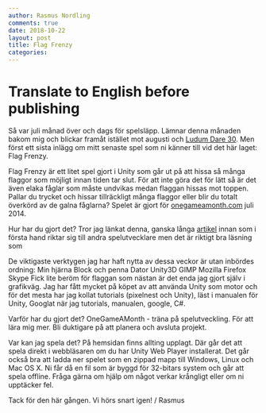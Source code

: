 ```yaml
---
author: Rasmus Nordling
comments: true
date: 2018-10-22
layout: post
title: Flag Frenzy
categories:
---
```


# Translate to English before publishing

Så var juli månad över och dags för spelsläpp. Lämnar denna månaden bakom mig och blickar framåt istället mot augusti och [Ludum Dare 30](http://www.ludumdare.com/compo/). Men först ett sista inlägg om mitt senaste spel som ni känner till vid det här laget: Flag Frenzy.

Flag Frenzy är ett litet spel gjort i Unity som går ut på att hissa så många flaggor som möjligt innan tiden tar slut. För att inte göra det för lätt så är det även elaka fåglar som måste undvikas medan flaggan hissas mot toppen.
Pallar du trycket och hissar tillräckligt många flaggor eller blir du totalt överkörd av de galna fåglarna?
Spelet är gjort för [onegameamonth.com](onegameamonth.com) juli 2014.

Hur har du gjort det?
Tror jag länkat denna, ganska långa [artikel](http://gamedevelopment.tutsplus.com/articles/1gam-how-to-succeed-at-making-one-game-a-month--gamedev-3695) innan som i första hand riktar sig till andra spelutvecklare men det är riktigt bra läsning som 

De viktigaste verktygen jag har haft nytta av dessa veckor är utan inbördes ordning:
Min hjärna
Block och penna
Dator
Unity3D
GIMP
Mozilla Firefox
Skype
Fick lite beröm för flaggan som nästan är det enda jag gjort själv i grafikväg. 
Jag har fått mycket på köpet av att använda Unity som motor och för det mesta har jag kollat tutorials (pixelnest och Unity), läst i manualen för Unity, Googlat när jag tutorials, manualen, google, C#.

Varför har du gjort det?
 OneGameAMonth - träna på spelutveckling. För att lära mig mer. Bli duktigare på att planera och avsluta projekt.

Var kan jag spela det?
På hemsidan finns allting upplagt. Där går det att spela direkt i webbläsaren om du har Unity Web Player installerat. Det går också bra att ladda ner spelet som en zippad mapp till Windows, Linux och Mac OS X. Ni får då en fil som är byggd för 32-bitars system och går att spela offline.
Fråga gärna om hjälp om något verkar krångligt eller om ni upptäcker fel.

Tack för den här gången. Vi hörs snart igen!
/ Rasmus